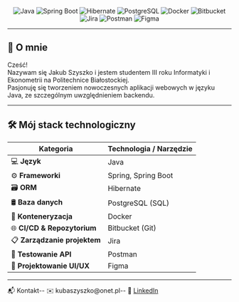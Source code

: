 <p align="center">
  <img src="https://img.shields.io/badge/Java-blue?logo=java&logoColor=white" alt="Java"/>
  <img src="https://img.shields.io/badge/Spring_Boot-green?logo=springboot&logoColor=white" alt="Spring Boot"/>
  <img src="https://img.shields.io/badge/Hibernate-orange?logo=data-dot-ai&logoColor=white" alt="Hibernate"/>
  <img src="https://img.shields.io/badge/PostgreSQL-blue?logo=postgresql&logoColor=white" alt="PostgreSQL"/>
  <img src="https://img.shields.io/badge/Docker-blue?logo=docker&logoColor=white" alt="Docker"/>
  <img src="https://img.shields.io/badge/Bitbucket-Cloud-blue?logo=bitbucket&logoColor=white" alt="Bitbucket"/>
  <img src="https://img.shields.io/badge/Jira-8AECFF?logo=jira&logoColor=black" alt="Jira"/>
  <img src="https://img.shields.io/badge/Postman-FF6C37?logo=postman&logoColor=white" alt="Postman"/>
  <img src="https://img.shields.io/badge/Figma-F24E1E?logo=figma&logoColor=white" alt="Figma"/>
</p>

---

## 👋 O mnie

Cześć!  
Nazywam się Jakub Szyszko i jestem studentem III roku Informatyki i Ekonometrii na Politechnice Białostockiej.  
Pasjonuję się tworzeniem nowoczesnych aplikacji webowych w języku Java, ze szczególnym uwzględnieniem backendu.

---

## 🛠️ Mój stack technologiczny

| Kategoria               | Technologia / Narzędzie                    |
|-------------------------|--------------------------------------------|
| 💻 **Język**             | Java                                      |
| ⚙️ **Frameworki**        | Spring, Spring Boot                       |
| 🗃️ **ORM**               | Hibernate                                 |
| 🛢️ **Baza danych**       | PostgreSQL (SQL)                          |
| 🐳 **Konteneryzacja**    | Docker                                    |
| 🌐 **CI/CD & Repozytorium** | Bitbucket (Git)                        |
| 📋 **Zarządzanie projektem** | Jira                                  |
| 🚀 **Testowanie API**     | Postman                                  |
| 🎨 **Projektowanie UI/UX** | Figma                                   |

---
📬 Kontakt--
✉️ kubaszyszko@onet.pl--
🔗 [LinkedIn](https://www.linkedin.com/in/jakubszyszko/)


